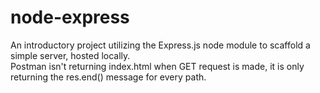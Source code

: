 # node-express
An introductory project utilizing the Express.js node module to scaffold a simple server, hosted locally.
<br>
Postman isn't returning index.html when GET request is made, it is only returning the res.end() message for every path.
